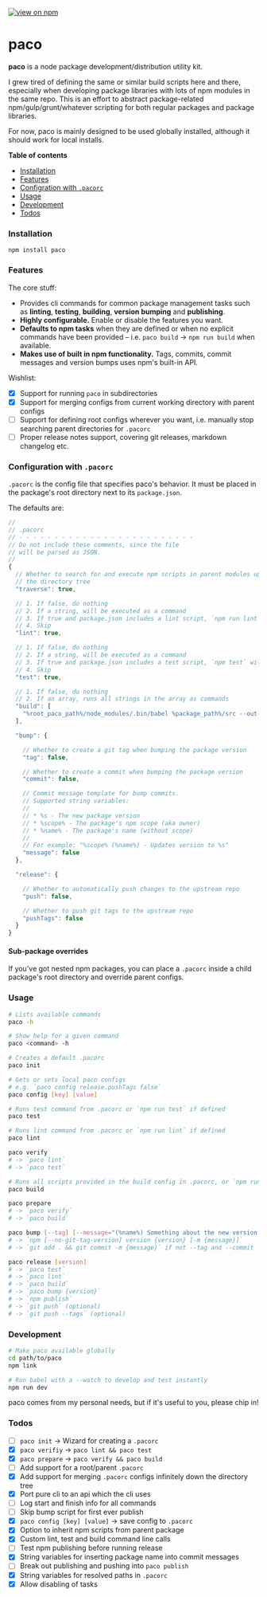 [![view on npm](http://img.shields.io/npm/v/paco.svg)](https://www.npmjs.org/package/paco)

# paco

**paco** is a node package development/distribution utility kit.

I grew tired of defining the same or similar build scripts here and there, especially when developing package libraries with lots of npm modules in the same repo. This is an effort to abstract package-related npm/gulp/grunt/whatever scripting for both regular packages and package libraries.

For now, paco is mainly designed to be used globally installed, although it should work for local installs.

**Table of contents**

* [Installation](#installation)
* [Features](#features)
* [Configration with `.pacorc`](#pacorc)
* [Usage](#usage)
* [Development](#development)
* [Todos](#todos)

<a name="installation"></a>
### Installation

`npm install paco`

<a name="features"></a>
### Features

The core stuff:

* Provides cli commands for common package management tasks such as **linting**, **testing**, **building**, **version bumping** and **publishing**.
* **Highly configurable.** Enable or disable the features you want.
* **Defaults to npm tasks** when they are defined or when no explicit commands have been provided – i.e. `paco build` -> `npm run build` when available.
* **Makes use of built in npm functionality.** Tags, commits, commit messages and version bumps uses npm's built-in API.

Wishlist:

* [x] Support for running `paco` in subdirectories
* [x] Support for merging configs from current working directory with parent configs
* [ ] Support for defining root configs wherever you want, i.e. manually stop searching parent directories for `.pacorc`
* [ ] Proper release notes support, covering git releases, markdown changelog etc.

<a name="pacorc"></a>
### Configuration with `.pacorc`

`.pacorc` is the config file that specifies paco's behavior. It must be placed in the package's root directory next to its `package.json`.

The defaults are:

```js
//
// .pacorc
// - - - - - - - - - - - - - - - - - - - - - - - - -
// Do not include these comments, since the file
// will be parsed as JSON.
//
{
  // Whether to search for and execute npm scripts in parent modules up
  // the directory tree
  "traverse": true,

  // 1. If false, do nothing
  // 2. If a string, will be executed as a command
  // 3. If true and package.json includes a lint script, `npm run lint` will be executed
  // 4. Skip
  "lint": true,

  // 1. If false, do nothing
  // 2. If a string, will be executed as a command
  // 3. If true and package.json includes a test script, `npm test` will be executed
  // 4. Skip
  "test": true,

  // 1. If false, do nothing
  // 2. If an array, runs all strings in the array as commands
  "build": [
    "%root_paco_path%/node_modules/.bin/babel %package_path%/src --out-dir %package_path%/dist"
  ],

  "bump": {

    // Whether to create a git tag when bumping the package version
    "tag": false,

    // Whether to create a commit when bumping the package version
    "commit": false,

    // Commit message template for bump commits.
    // Supported string variables:
    //
    // * %s - The new package version
    // * %scope% - The package's npm scope (aka owner)
    // * %name% - The package's name (without scope)
    //
    // For example: "%scope% (%name%) - Updates version to %s"
    "message": false
  },

  "release": {

    // Whether to automatically push changes to the upstream repo
    "push": false,

    // Whether to push git tags to the upstream repo
    "pushTags": false
  }
}
```

#### Sub-package overrides

If you've got nested npm packages, you can place a `.pacorc` inside a child package's root directory and override parent configs.

<a name="usage"></a>
### Usage

```bash
# Lists available commands
paco -h

# Show help for a given command
paco <command> -h

# Creates a default .pacorc
paco init

# Gets or sets local paco configs
# e.g. `paco config release.pushTags false`
paco config [key] [value]

# Runs test command from .pacorc or `npm run test` if defined
paco test

# Runs lint command from .pacorc or `npm run lint` if defined
paco lint

paco verify
# -> `paco lint`
# -> `paco test`

# Runs all scripts provided in the build config in .pacorc, or `npm run build` if defined
paco build

paco prepare
# -> `paco verify`
# -> `paco build`

paco bump [--tag] [--message="(%name%) Something about the new version: %s"] [--commit] [version]
# -> `npm [--no-git-tag-version] version {version} [-m {message}]`
# -> `git add . && git commit -m {message}` if not --tag and --commit

paco release [version]
# -> `paco test`
# -> `paco lint`
# -> `paco build`
# -> `paco bump {version}`
# -> `npm publish`
# -> `git push` (optional)
# -> `git push --tags` (optional)
```

<a name="development"></a>
### Development

```bash
# Make paco available globally
cd path/to/paco
npm link

# Run babel with a --watch to develop and test instantly
npm run dev
```

paco comes from my personal needs, but if it's useful to you, please chip in!

<a name="todos"></a>
### Todos

* [ ] `paco init` -> Wizard for creating a `.pacorc`
* [x] `paco verifiy` -> `paco lint && paco test`
* [x] `paco prepare` -> `paco verify && paco build`
* [ ] Add support for a root/parent `.pacorc`
* [x] Add support for merging `.pacorc` configs infinitely down the directory tree
* [x] Port pure cli to an api which the cli uses
* [ ] Log start and finish info for all commands
* [ ] Skip bump script for first ever publish
* [x] `paco config [key] [value]` -> save config to `.pacorc`
* [x] Option to inherit npm scripts from parent package
* [x] Custom lint, test and build command line calls
* [ ] Test npm publishing before running release
* [x] String variables for inserting package name into commit messages
* [ ] Break out publishing and pushing into `paco publish`
* [x] String variables for resolved paths in `.pacorc`
* [x] Allow disabling of tasks
